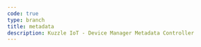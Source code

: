 ```yaml
---
code: true
type: branch
title: metadata
description: Kuzzle IoT - Device Manager Metadata Controller
---
```

